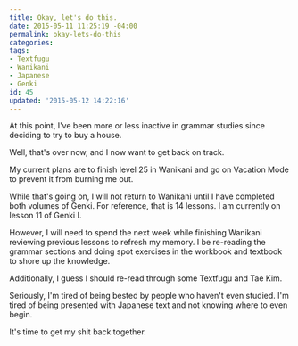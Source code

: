 ```yaml
---
title: Okay, let's do this.
date: 2015-05-11 11:25:19 -04:00
permalink: okay-lets-do-this
categories:
tags:
- Textfugu
- Wanikani
- Japanese
- Genki
id: 45
updated: '2015-05-12 14:22:16'
---
```


At this point, I've been more or less inactive in grammar studies since deciding to try to buy a house.

Well, that's over now, and I now want to get back on track.

My current plans are to finish level 25 in Wanikani and go on Vacation Mode to prevent it from burning me out.

While that's going on, I will not return to Wanikani until I have completed both volumes of Genki. For reference, that is 14 lessons. I am currently on lesson 11 of Genki I.

However, I will need to spend the next week while finishing Wanikani reviewing previous lessons to refresh my memory. I be re-reading the grammar sections and doing spot exercises in the workbook and textbook to shore up the knowledge.

Additionally, I guess I should re-read through some Textfugu and Tae Kim.

Seriously, I'm tired of being bested by people who haven't even studied. I'm tired of being presented with Japanese text and not knowing where to even begin.

It's time to get my shit back together.
